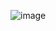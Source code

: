 ![image](https://github.com/Mormputchay/Boot_navigation/assets/128577435/30ba00ef-912e-408f-9415-7c4b4fac47b1)

